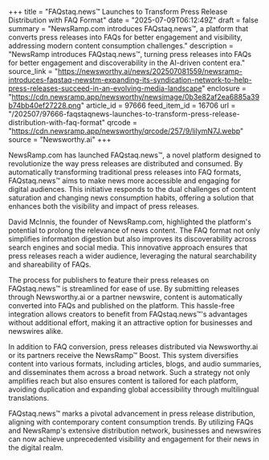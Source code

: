 +++
title = "FAQstaq.news™ Launches to Transform Press Release Distribution with FAQ Format"
date = "2025-07-09T06:12:49Z"
draft = false
summary = "NewsRamp.com introduces FAQstaq.news™, a platform that converts press releases into FAQs for better engagement and visibility, addressing modern content consumption challenges."
description = "NewsRamp introduces FAQstaq.news™, turning press releases into FAQs for better engagement and discoverability in the AI-driven content era."
source_link = "https://newsworthy.ai/news/202507081559/newsramp-introduces-faqstaq-newstm-expanding-its-syndication-network-to-help-press-releases-succeed-in-an-evolving-media-landscape"
enclosure = "https://cdn.newsramp.app/newsworthy/newsimage/0b3e82af2ea6885a39b74bb40ef27228.png"
article_id = 97666
feed_item_id = 16706
url = "/202507/97666-faqstaqnews-launches-to-transform-press-release-distribution-with-faq-format"
qrcode = "https://cdn.newsramp.app/newsworthy/qrcode/257/9/lilymN7J.webp"
source = "Newsworthy.ai"
+++

<p>NewsRamp.com has launched FAQstaq.news™, a novel platform designed to revolutionize the way press releases are distributed and consumed. By automatically transforming traditional press releases into FAQ formats, FAQstaq.news™ aims to make news more accessible and engaging for digital audiences. This initiative responds to the dual challenges of content saturation and changing news consumption habits, offering a solution that enhances both the visibility and impact of press releases.</p><p>David McInnis, the founder of NewsRamp.com, highlighted the platform's potential to prolong the relevance of news content. The FAQ format not only simplifies information digestion but also improves its discoverability across search engines and social media. This innovative approach ensures that press releases reach a wider audience, leveraging the natural searchability and shareability of FAQs.</p><p>The process for publishers to feature their press releases on FAQstaq.news™ is streamlined for ease of use. By submitting releases through Newsworthy.ai or a partner newswire, content is automatically converted into FAQs and published on the platform. This hassle-free integration allows creators to benefit from FAQstaq.news™'s advantages without additional effort, making it an attractive option for businesses and newswires alike.</p><p>In addition to FAQ conversion, press releases distributed via Newsworthy.ai or its partners receive the NewsRamp™ Boost. This system diversifies content into various formats, including articles, blogs, and audio summaries, and disseminates them across a broad network. Such a strategy not only amplifies reach but also ensures content is tailored for each platform, avoiding duplication and expanding global accessibility through multilingual translations.</p><p>FAQstaq.news™ marks a pivotal advancement in press release distribution, aligning with contemporary content consumption trends. By utilizing FAQs and NewsRamp's extensive distribution network, businesses and newswires can now achieve unprecedented visibility and engagement for their news in the digital realm.</p>